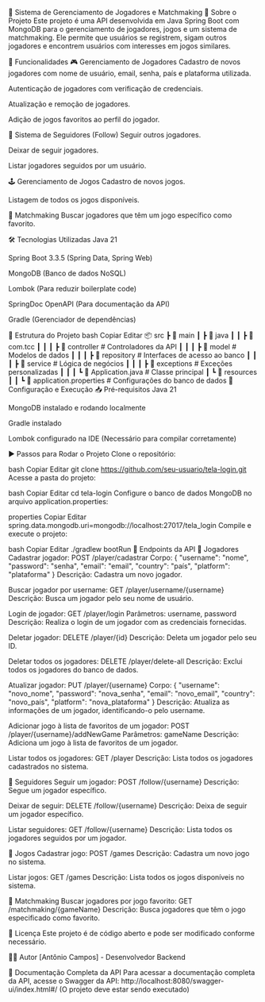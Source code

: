 📌 Sistema de Gerenciamento de Jogadores e Matchmaking
📖 Sobre o Projeto
Este projeto é uma API desenvolvida em Java Spring Boot com MongoDB para o gerenciamento de jogadores, jogos e um sistema de matchmaking. Ele permite que usuários se registrem, sigam outros jogadores e encontrem usuários com interesses em jogos similares.

🚀 Funcionalidades
🎮 Gerenciamento de Jogadores
Cadastro de novos jogadores com nome de usuário, email, senha, país e plataforma utilizada.

Autenticação de jogadores com verificação de credenciais.

Atualização e remoção de jogadores.

Adição de jogos favoritos ao perfil do jogador.

🔗 Sistema de Seguidores (Follow)
Seguir outros jogadores.

Deixar de seguir jogadores.

Listar jogadores seguidos por um usuário.

🕹️ Gerenciamento de Jogos
Cadastro de novos jogos.

Listagem de todos os jogos disponíveis.

🤝 Matchmaking
Buscar jogadores que têm um jogo específico como favorito.

🛠️ Tecnologias Utilizadas
Java 21

Spring Boot 3.3.5 (Spring Data, Spring Web)

MongoDB (Banco de dados NoSQL)

Lombok (Para reduzir boilerplate code)

SpringDoc OpenAPI (Para documentação da API)

Gradle (Gerenciador de dependências)

📂 Estrutura do Projeto
bash
Copiar
Editar
📦 src
 ┣ 📂 main
 ┃ ┣ 📂 java
 ┃ ┃ ┣ 📂 com.tcc
 ┃ ┃ ┃ ┣ 📂 controller  # Controladores da API
 ┃ ┃ ┃ ┣ 📂 model       # Modelos de dados
 ┃ ┃ ┃ ┣ 📂 repository  # Interfaces de acesso ao banco
 ┃ ┃ ┃ ┣ 📂 service     # Lógica de negócios
 ┃ ┃ ┃ ┣ 📂 exceptions  # Exceções personalizadas
 ┃ ┃ ┃ ┗ 📜 Application.java  # Classe principal
 ┃ ┗ 📂 resources
 ┃ ┃ ┗ 📜 application.properties  # Configurações do banco de dados
🔧 Configuração e Execução
📥 Pré-requisitos
Java 21

MongoDB instalado e rodando localmente

Gradle instalado

Lombok configurado na IDE (Necessário para compilar corretamente)

▶️ Passos para Rodar o Projeto
Clone o repositório:

bash
Copiar
Editar
git clone https://github.com/seu-usuario/tela-login.git
Acesse a pasta do projeto:

bash
Copiar
Editar
cd tela-login
Configure o banco de dados MongoDB no arquivo application.properties:

properties
Copiar
Editar
spring.data.mongodb.uri=mongodb://localhost:27017/tela_login
Compile e execute o projeto:

bash
Copiar
Editar
./gradlew bootRun
📌 Endpoints da API
📌 Jogadores
Cadastrar jogador:
POST /player/cadastrar
Corpo: { "username": "nome", "password": "senha", "email": "email", "country": "país", "platform": "plataforma" }
Descrição: Cadastra um novo jogador.

Buscar jogador por username:
GET /player/username/{username}
Descrição: Busca um jogador pelo seu nome de usuário.

Login de jogador:
GET /player/login
Parâmetros: username, password
Descrição: Realiza o login de um jogador com as credenciais fornecidas.

Deletar jogador:
DELETE /player/{id}
Descrição: Deleta um jogador pelo seu ID.

Deletar todos os jogadores:
DELETE /player/delete-all
Descrição: Exclui todos os jogadores do banco de dados.

Atualizar jogador:
PUT /player/{username}
Corpo: { "username": "novo_nome", "password": "nova_senha", "email": "novo_email", "country": "novo_país", "platform": "nova_plataforma" }
Descrição: Atualiza as informações de um jogador, identificando-o pelo username.

Adicionar jogo à lista de favoritos de um jogador:
POST /player/{username}/addNewGame
Parâmetros: gameName
Descrição: Adiciona um jogo à lista de favoritos de um jogador.

Listar todos os jogadores:
GET /player
Descrição: Lista todos os jogadores cadastrados no sistema.

📌 Seguidores
Seguir um jogador:
POST /follow/{username}
Descrição: Segue um jogador específico.

Deixar de seguir:
DELETE /follow/{username}
Descrição: Deixa de seguir um jogador específico.

Listar seguidores:
GET /follow/{username}
Descrição: Lista todos os jogadores seguidos por um jogador.

📌 Jogos
Cadastrar jogo:
POST /games
Descrição: Cadastra um novo jogo no sistema.

Listar jogos:
GET /games
Descrição: Lista todos os jogos disponíveis no sistema.

📌 Matchmaking
Buscar jogadores por jogo favorito:
GET /matchmaking/{gameName}
Descrição: Busca jogadores que têm o jogo especificado como favorito.

📜 Licença
Este projeto é de código aberto e pode ser modificado conforme necessário.

👨‍💻 Autor
[Antônio Campos] - Desenvolvedor Backend

📑 Documentação Completa da API
Para acessar a documentação completa da API, acesse o Swagger da API:
http://localhost:8080/swagger-ui/index.html#/
(O projeto deve estar sendo executado)


